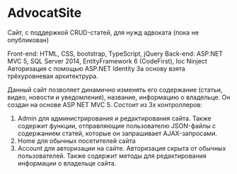# AdvocatSite
Сайт, с поддержкой CRUD-статей, для нужд адвоката (пока не опубликован)


Front-end: HTML, CSS, bootstrap, TypeScript, jQuery
Back-end: ASP.NET MVC 5, SQL Server 2014, EntityFramework 6 (CodeFirst), Ioc Ninject
Авторизация с помощью ASP.NET Identity
За основу взята трёхуровневая архитектрура.

Данный сайт позволяет динамично изменять его содержание (статьи, видео, новости и уведомления), название, информацию о владельце.
Он создан на основе ASP NET MVC 5. 
Состоит из 3х контроллеров: 
1) Admin для администрирования и редактирования сайта. Также содержит функции,
отправляющие пользователю JSON-файлы с содержанием статей, которые он запрашивает AJAX-запросами. 
2) Home для обычных посетителей сайта 
3) Account для авторизации на сайте. Авторизация скрыта от обычных пользователей. Также содержит методы для редактирования
информации о владельце сайта.

